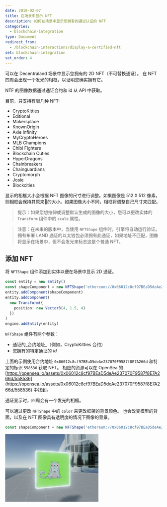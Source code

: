 ```yaml
---
date: 2018-02-07
title: 在场景中显示 NFT
description: 如何在场景中显示您拥有的通过认证的 NFT
categories:
  - blockchain-integration
type: Document
redirect_from:
  - /blockchain-interactions/display-a-certified-nft
set: blockchain-integration
set_order: 4
---
```


可以在 Decentraland 场景中显示您拥有的 2D NFT（不可替换通证）。 在 NFT 四周会出现一个发光的相框，以证明您确实拥有它。

NTF 的图像数据通过通证合约和 id 从 API 中获取。

目前，只支持有限几种 NFT:

- CryptoKitties
- Editional
- Makersplace
- KnownOrigin
- Axie Infinity
- MyCryptoHeroes
- MLB Champions
- Chibi Fighters
- Blockchain Cuties
- HyperDragons
- Chainbreakers
- Chainguardians
- Cryptomorph
- Josie
- Blockcities

显示的相框大小会根据 NFT 图像的尺寸进行调整。如果图像是 512 X 512 像素，则相框会保持其原来的大小。如果图像大小不同，相框将调整自己尺寸来匹配。

> 提示：如果您想拉伸或调整默认生成的图像的大小，您可以更改实体的 `Transform` 组件中的 `scale` 属性。

> 注意：在未来的版本中，当使用 `NFTShape` 组件时，引擎将自动运行验证。拥有布署 LAND 通证的以太钱包必须拥有此通证，如果地址不匹配，图像将显示在场景中，但不会发光来标志这是个普通 NFT。

## 添加 NFT

将 `NFTShape` 组件添加到实体以便在场景中显示 2D 通证。

```ts
const entity = new Entity()
const shapeComponent = new NFTShape('ethereum://0x06012c8cf97BEaD5deAe237070F9587f8E7A266d/558536')
entity.addComponent(shapeComponent)
entity.addComponent(
  new Transform({
    position: new Vector3(4, 1.5, 4)
  })
)
engine.addEntity(entity)
```

`NFTShape` 组件有两个参数：

- 通证的_合约地址_（例如，CryptoKitties 合约）
- 您拥有的特定通证的 _id_

上面的示例使用合约地址 `0x06012c8cf97BEaD5deAe237070F9587f8E7A266d` 和特定的标识 `558536` 获取 NFT。 相应的资源可以在 OpenSea 的 [https://opensea.io/assets/0x06012c8cf97BEaD5deAe237070F9587f8E7A266d/558536](https://opensea.io/assets/0x06012c8cf97BEaD5deAe237070F9587f8E7A266d/558536) 中找到。

通证显示时，四周会有一个发光的相框。

可以通过更改 `NFTShape` 中的 `color` 来更改框架的背景颜色。 也会改变模型的背面，以及在 NFT 图像具有透明度的情况下图像的背景。

```ts
const shapeComponent = new NFTShape('ethereum://0x06012c8cf97BEaD5deAe237070F9587f8E7A266d/558536', Color3.Green())
```

 <img src="/images/media/nft-cat.png" alt="Move entity" width="300"/>


<!--
## 通证验证

使用 `NFTShape` 组件时，引擎会自动进行验证。部署场景的 LAND 通证的同一个以太坊地址也必须有该通证。

如果您不拥有此通证，则图像不会显示在场景中。

每次 `NFTShape` 组件的实体添加到引擎时，用户加载场景时都会进行验证。

在通证图像上方，会显示了一个用于验证真实性的徽章。这个闪烁的徽章构成了一个难以伪造的印章。

--->